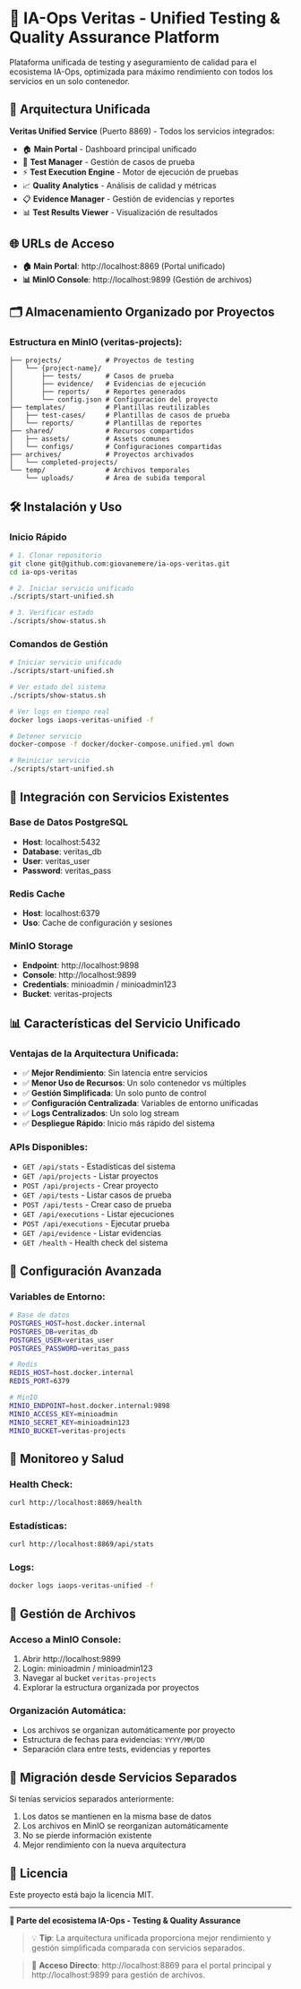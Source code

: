 # 🧪 IA-Ops Veritas - Unified Testing & Quality Assurance Platform

Plataforma unificada de testing y aseguramiento de calidad para el ecosistema IA-Ops, optimizada para máximo rendimiento con todos los servicios en un solo contenedor.

## 🚀 Arquitectura Unificada

**Veritas Unified Service** (Puerto 8869) - Todos los servicios integrados:
- 🏠 **Main Portal** - Dashboard principal unificado
- 🧪 **Test Manager** - Gestión de casos de prueba
- ⚡ **Test Execution Engine** - Motor de ejecución de pruebas
- 📈 **Quality Analytics** - Análisis de calidad y métricas
- 📋 **Evidence Manager** - Gestión de evidencias y reportes
- 📊 **Test Results Viewer** - Visualización de resultados

## 🌐 URLs de Acceso

- **🏠 Main Portal**: http://localhost:8869 (Portal unificado)
- **📊 MinIO Console**: http://localhost:9899 (Gestión de archivos)

## 🗂️ Almacenamiento Organizado por Proyectos

### Estructura en MinIO (veritas-projects):
```
├── projects/           # Proyectos de testing
│   └── {project-name}/
│       ├── tests/      # Casos de prueba
│       ├── evidence/   # Evidencias de ejecución
│       ├── reports/    # Reportes generados
│       └── config.json # Configuración del proyecto
├── templates/          # Plantillas reutilizables
│   ├── test-cases/     # Plantillas de casos de prueba
│   └── reports/        # Plantillas de reportes
├── shared/             # Recursos compartidos
│   ├── assets/         # Assets comunes
│   └── configs/        # Configuraciones compartidas
├── archives/           # Proyectos archivados
│   └── completed-projects/
└── temp/               # Archivos temporales
    └── uploads/        # Área de subida temporal
```

## 🛠️ Instalación y Uso

### Inicio Rápido
```bash
# 1. Clonar repositorio
git clone git@github.com:giovanemere/ia-ops-veritas.git
cd ia-ops-veritas

# 2. Iniciar servicio unificado
./scripts/start-unified.sh

# 3. Verificar estado
./scripts/show-status.sh
```

### Comandos de Gestión
```bash
# Iniciar servicio unificado
./scripts/start-unified.sh

# Ver estado del sistema
./scripts/show-status.sh

# Ver logs en tiempo real
docker logs iaops-veritas-unified -f

# Detener servicio
docker-compose -f docker/docker-compose.unified.yml down

# Reiniciar servicio
./scripts/start-unified.sh
```

## 🔗 Integración con Servicios Existentes

### Base de Datos PostgreSQL
- **Host**: localhost:5432
- **Database**: veritas_db
- **User**: veritas_user
- **Password**: veritas_pass

### Redis Cache
- **Host**: localhost:6379
- **Uso**: Cache de configuración y sesiones

### MinIO Storage
- **Endpoint**: http://localhost:9898
- **Console**: http://localhost:9899
- **Credentials**: minioadmin / minioadmin123
- **Bucket**: veritas-projects

## 📊 Características del Servicio Unificado

### Ventajas de la Arquitectura Unificada:
- ✅ **Mejor Rendimiento**: Sin latencia entre servicios
- ✅ **Menor Uso de Recursos**: Un solo contenedor vs múltiples
- ✅ **Gestión Simplificada**: Un solo punto de control
- ✅ **Configuración Centralizada**: Variables de entorno unificadas
- ✅ **Logs Centralizados**: Un solo log stream
- ✅ **Despliegue Rápido**: Inicio más rápido del sistema

### APIs Disponibles:
- `GET /api/stats` - Estadísticas del sistema
- `GET /api/projects` - Listar proyectos
- `POST /api/projects` - Crear proyecto
- `GET /api/tests` - Listar casos de prueba
- `POST /api/tests` - Crear caso de prueba
- `GET /api/executions` - Listar ejecuciones
- `POST /api/executions` - Ejecutar prueba
- `GET /api/evidence` - Listar evidencias
- `GET /health` - Health check del sistema

## 🔧 Configuración Avanzada

### Variables de Entorno:
```bash
# Base de datos
POSTGRES_HOST=host.docker.internal
POSTGRES_DB=veritas_db
POSTGRES_USER=veritas_user
POSTGRES_PASSWORD=veritas_pass

# Redis
REDIS_HOST=host.docker.internal
REDIS_PORT=6379

# MinIO
MINIO_ENDPOINT=host.docker.internal:9898
MINIO_ACCESS_KEY=minioadmin
MINIO_SECRET_KEY=minioadmin123
MINIO_BUCKET=veritas-projects
```

## 🚦 Monitoreo y Salud

### Health Check:
```bash
curl http://localhost:8869/health
```

### Estadísticas:
```bash
curl http://localhost:8869/api/stats
```

### Logs:
```bash
docker logs iaops-veritas-unified -f
```

## 📁 Gestión de Archivos

### Acceso a MinIO Console:
1. Abrir http://localhost:9899
2. Login: minioadmin / minioadmin123
3. Navegar al bucket `veritas-projects`
4. Explorar la estructura organizada por proyectos

### Organización Automática:
- Los archivos se organizan automáticamente por proyecto
- Estructura de fechas para evidencias: `YYYY/MM/DD`
- Separación clara entre tests, evidencias y reportes

## 🔄 Migración desde Servicios Separados

Si tenías servicios separados anteriormente:
1. Los datos se mantienen en la misma base de datos
2. Los archivos en MinIO se reorganizan automáticamente
3. No se pierde información existente
4. Mejor rendimiento con la nueva arquitectura

## 📄 Licencia

Este proyecto está bajo la licencia MIT.

---

**🧪 Parte del ecosistema IA-Ops - Testing & Quality Assurance**

> 💡 **Tip**: La arquitectura unificada proporciona mejor rendimiento y gestión simplificada comparada con servicios separados.

> 🎯 **Acceso Directo**: http://localhost:8869 para el portal principal y http://localhost:9899 para gestión de archivos.
